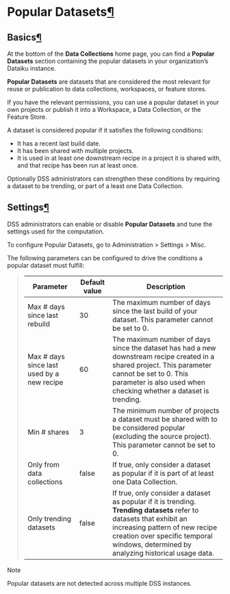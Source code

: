 Popular Datasets[¶](#popular-datasets "Permalink to this heading")
==================================================================



Basics[¶](#basics "Permalink to this heading")
----------------------------------------------


At the bottom of the **Data Collections** home page, you can find a **Popular Datasets** section containing the popular datasets in your organization’s Dataiku instance.


**Popular Datasets** are datasets that are considered the most relevant for reuse or publication to data collections, workspaces, or feature stores.


If you have the relevant permissions, you can use a popular dataset in your own projects or publish it into a Workspace, a Data Collection, or the Feature Store.


A dataset is considered popular if it satisfies the following conditions:


* It has a recent last build date.
* It has been shared with multiple projects.
* It is used in at least one downstream recipe in a project it is shared with, and that recipe has been run at least once.


Optionally DSS administrators can strengthen these conditions by requiring a dataset to be trending, or part of a least one Data Collection.




Settings[¶](#settings "Permalink to this heading")
--------------------------------------------------


DSS administrators can enable or disable **Popular Datasets** and tune the settings used for the computation.


To configure Popular Datasets, go to Administration \> Settings \> Misc.


The following parameters can be configured to drive the conditions a popular dataset must fulfill:



> | Parameter | Default value | Description |
> | --- | --- | --- |
> | Max \# days since last rebuild | 30 | The maximum number of days since the last build of your dataset. This parameter cannot be set to 0\. |
> | Max \# days since last used by a new recipe | 60 | The maximum number of days since the dataset has had a new downstream recipe created in a shared project. This parameter cannot be set to 0\. This parameter is also used when checking whether a dataset is trending. |
> | Min \# shares | 3 | The minimum number of projects a dataset must be shared with to be considered popular (excluding the source project). This parameter cannot be set to 0\. |
> | Only from data collections | false | If true, only consider a dataset as popular if it is part of at least one Data Collection. |
> | Only trending datasets | false | If true, only consider a dataset as popular if it is trending. **Trending datasets** refer to datasets that exhibit an increasing pattern of new recipe creation over specific temporal windows, determined by analyzing historical usage data. |



Note


Popular datasets are not detected across multiple DSS instances.